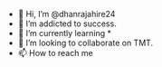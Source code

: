 - 👋 Hi, I’m @dhanrajahire24
- 👀 I’m addicted to success.
- 🌱 I’m currently learning *
- 💞️ I’m looking to collaborate on  TMT.
- 📫 How to reach me 

<!---
dhanrajahire24/dhanrajahire24 is a ✨ special ✨ repository because its `README.md` (this file) appears on your GitHub profile.
You can click the Preview link to take a look at your changes.
--->
